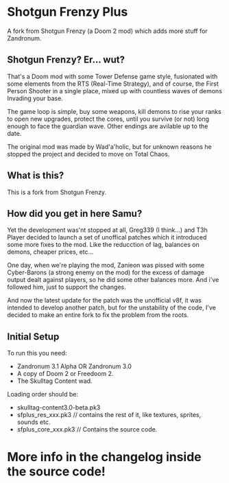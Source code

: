 # Shotgun Frenzy Plus
A fork from Shotgun Frenzy (a Doom 2 mod) which adds more stuff for Zandronum.

## Shotgun Frenzy? Er... wut?
That's a Doom mod with some Tower Defense game style, fusionated with some elements from the RTS (Real-Time Strategy), and of course, the First Person Shooter in a single place, mixed up with countless waves of demons Invading your base.

The game loop is simple, buy some weapons, kill demons to rise your ranks to open new upgrades, protect the cores, until you survive (or not) long enough to face the guardian wave. Other endings are avilable up to the date.

The original mod was made by Wad'a'holic, but for unknown reasons he stopped the project and decided to move on Total Chaos.

## What is this?
This is a fork from Shotgun Frenzy.

## How did you get in here Samu?
Yet the development was'nt stopped at all, Greg339 (I think...) and T3h Player decided to launch a set of unoffical patches which it introduced some more fixes to the mod. Like the reducction of lag, balances on demons, cheaper prices, etc...

One day, when we're playing the mod, Zanieon was pissed with some Cyber-Barons (a strong enemy on the mod) for the excess of damage output dealt against players, so he did some other balances more. And i've followed him, just to support the changes.

And now the latest update for the patch was the unofficial v8f, it was intended to develop another patch, but for the unstability of the code, I've decided to make an entire fork to fix the problem from the roots. 

## Initial Setup

To run this you need:
* Zandronum 3.1 Alpha OR Zandronum 3.0
* A copy of Doom 2 or Freedoom 2.
* The Skulltag Content wad.

Loading order should be:
* skulltag-content3.0-beta.pk3
* sfplus_res_xxx.pk3  // contains the rest of it, like textures, sprites, sounds etc.
* sfplus_core_xxx.pk3 // Contains the source code.

# More info in the changelog inside the source code!


